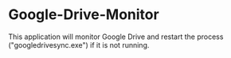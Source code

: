 Google-Drive-Monitor
====================

This application will monitor Google Drive and restart the process ("googledrivesync.exe") if it is not running.
